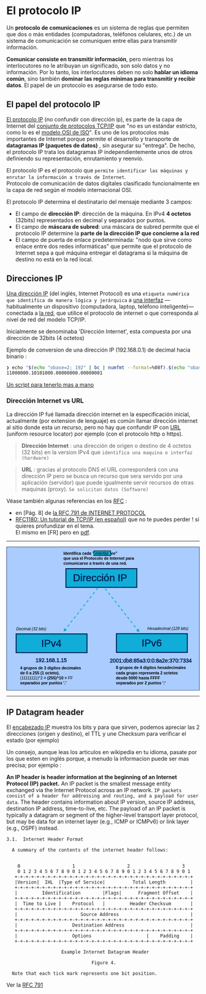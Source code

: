 # El protocolo IP

Un **protocolo de comunicaciones** es un sistema de reglas que permiten que dos o más entidades (computadoras, teléfonos celulares, etc.) de un sistema de comunicación se comuniquen entre ellas para transmitir información.

**Comunicar consiste en transmitir información**, pero mientras los interlocutores no le atribuyan un significado, son solo datos y no información. Por lo tanto, los interlocutores deben no solo **hablar un idioma común**, sino también **dominar las reglas mínimas para transmitir y recibir datos**. El papel de un protocolo es asegurarse de todo esto.

## El papel del protocolo IP

[El protocolo IP](https://es.wikipedia.org/wiki/Protocolo_de_internet) (no confundir con dirección ip), es parte de la capa de Internet del [conjunto de protocolos TCP/IP](https://es.wikipedia.org/wiki/Familia_de_protocolos_de_internet) que "no es un estándar estricto, como lo es el [modelo OSI de ISO](../modeloOSI/)". Es uno de los protocolos más importantes de Internet porque permite el desarrollo y transporte de **datagramas IP (paquetes de datos)** , sin asegurar su "entrega". De hecho, el protocolo IP trata los datagramas IP independientemente unos de otros definiendo su representación, enrutamiento y reenvío.  

El protocolo IP es el protocolo que ```permite identificar las máquinas y enrutar la información a través de Internet```.  
Protocolo de comunicación de datos digitales clasificado funcionalmente en la capa de red según el modelo internacional OSI. 

El protocolo IP determina el destinatario del mensaje mediante 3 campos:

- El campo de **dirección IP**: dirección de la máquina. En IPv4 **4 octetos** (32bits) representados en decimal y separados por puntos. 
- El campo de **máscara de subred**: una máscara de subred permite que el protocolo IP determine la **parte de la dirección IP que concierne a la red**
- El campo de puerta de enlace predeterminada: "nodo que sirve como enlace entre dos redes informáticas" que permite que el protocolo de Internet sepa a qué máquina entregar el datagrama si la máquina de destino no está en la red local.

## Direcciones IP

[Una dirección IP](#Dirección+Internet) (del inglés, Internet Protocol) es una ```etiqueta numérica que identifica de manera lógica y jerárquica``` a [una interfaz](https://en.wikipedia.org/wiki/Interface_(computing)) —habitualmente un dispositivo (computadora, laptop, teléfono inteligente)— conectada a [la red](https://es.wikipedia.org/wiki/Red_de_computadoras), que utilice el protocolo de internet o que corresponda al nivel de red del modelo TCP/IP.  

Inicialmente se denominaba 'Dirección Internet', esta compuesta por una dirección de 32bits (4 octetos)

Ejemplo de conversion de una dirección IP (192.168.0.1) de decimal hacia binario :

```bash
❯ echo "$(echo "obase=2; 192" | bc | numfmt --format=%08f).$(echo "obase=2; 168" | bc | numfmt --format=%08f).$(echo "obase=2; 0" | bc | numfmt --format=%08f).$(echo "obase=2; 1" | bc | numfmt --format=%08f)"
11000000.10101000.00000000.00000001
```

[Un script para tenerlo mas a mano](https://gist.github.com/rnek0/2152fd058edd7a97af2a4b1688761937)

 

### Dirección Internet vs URL

La dirección IP fué llamada dirección internet en la especificación inicial, actualmente (por extension de lenguaje) es común llamar dirección internet al sitio donde esta un recurso, pero no hay que confundir IP con [URL](https://es.wikipedia.org/wiki/Localizador_de_recursos_uniforme) (uniform resource locator) por ejemplo (con el protocolo http o https).

>  **Dirección Internet** : una dirección de origen o destino de 4 octetos (32 bits) en la version IPv4 que ```identifica una maquina o interfaz (hardware)```  

>  **URL** : gracias al protocolo DNS el URL corresponderá con una dirección IP pero se busca un recurso que sera servido por una aplicación (servidor) que puede igualmente servir recursos de otras maquinas (proxy). ```Se solicitan datos (Software)```

Véase también algunas referencias en los [RFC](https://es.wikipedia.org/wiki/Request_for_Comments) : 

* en [Pág. 8] de [la RFC 791 de INTERNET PROTOCOL](https://www.rfc-es.org/rfc/rfc0791-es.txt)
* [RFC1180: Un tutorial de TCP/IP (en español)](https://www.rfc-es.org/rfc/rfc1180-es.txt) que no te puedes perder ! si quieres profundizar en el tema.  
  El mismo en [FR] pero en [pdf](http://abcdrfc.free.fr/rfc-vf/pdf/rfc1122.pdf). 

<a name="Dirección+Internet"></a>

---

<?xml version="1.0" encoding="UTF-8" standalone="no"?>
<!-- Created with Inkscape (http://www.inkscape.org/) -->

<svg
   width="203.54251mm"
   height="151.57936mm"
   viewBox="0 0 203.54251 151.57936"
   version="1.1"
   id="svg5"
   inkscape:version="1.2.2 (b0a8486541, 2022-12-01)"
   sodipodi:docname="ip_img_map.svg"
   inkscape:export-filename="ip.svg"
   inkscape:export-xdpi="66.1755"
   inkscape:export-ydpi="66.1755"
   xmlns:inkscape="http://www.inkscape.org/namespaces/inkscape"
   xmlns:sodipodi="http://sodipodi.sourceforge.net/DTD/sodipodi-0.dtd"
   xmlns:xlink="http://www.w3.org/1999/xlink"
   xmlns="http://www.w3.org/2000/svg"
   xmlns:svg="http://www.w3.org/2000/svg">
  <sodipodi:namedview
     id="namedview7"
     pagecolor="#ffffff"
     bordercolor="#666666"
     borderopacity="1.0"
     inkscape:showpageshadow="2"
     inkscape:pageopacity="0.0"
     inkscape:pagecheckerboard="0"
     inkscape:deskcolor="#d1d1d1"
     inkscape:document-units="mm"
     showgrid="true"
     inkscape:zoom="1.4247736"
     inkscape:cx="321.45458"
     inkscape:cy="279.34263"
     inkscape:window-width="1916"
     inkscape:window-height="1047"
     inkscape:window-x="1680"
     inkscape:window-y="29"
     inkscape:window-maximized="1"
     inkscape:current-layer="layer1"
     showguides="true">
    <inkscape:grid
       type="xygrid"
       id="grid7946" />
    <sodipodi:guide
       position="99.952481,23.230098"
       orientation="1,0"
       id="guide7948"
       inkscape:locked="false" />
    <sodipodi:guide
       position="153.39159,56.192537"
       orientation="1,0"
       id="guide7950"
       inkscape:locked="false" />
    <sodipodi:guide
       position="48.011662,36.964447"
       orientation="1,0"
       id="guide7952"
       inkscape:locked="false" />
  </sodipodi:namedview>
  <defs
     id="defs2">
    <linearGradient
       id="linearGradient55287"
       inkscape:swatch="solid">
      <stop
         style="stop-color:#002255;stop-opacity:1;"
         offset="0"
         id="stop55285" />
    </linearGradient>
    <marker
       style="overflow:visible"
       id="TriangleStart"
       refX="0"
       refY="0"
       orient="auto-start-reverse"
       inkscape:stockid="TriangleStart"
       markerWidth="4"
       markerHeight="4"
       viewBox="0 0 5.3244081 6.1553851"
       inkscape:isstock="true"
       inkscape:collect="always"
       preserveAspectRatio="xMidYMid">
      <path
         transform="scale(0.5)"
         style="fill:context-stroke;fill-rule:evenodd;stroke:context-stroke;stroke-width:1pt"
         d="M 5.77,0 -2.88,5 V -5 Z"
         id="path135" />
    </marker>
    <linearGradient
       id="linearGradient1202"
       inkscape:swatch="gradient">
      <stop
         style="stop-color:#00b500;stop-opacity:1;"
         offset="0"
         id="stop1198" />
      <stop
         style="stop-color:#00b500;stop-opacity:0;"
         offset="1"
         id="stop1200" />
    </linearGradient>
    <marker
       style="overflow:visible"
       id="TriangleStart-9"
       refX="0"
       refY="0"
       orient="auto-start-reverse"
       inkscape:stockid="TriangleStart"
       markerWidth="4"
       markerHeight="4"
       viewBox="0 0 5.3244081 6.1553851"
       inkscape:isstock="true"
       inkscape:collect="always"
       preserveAspectRatio="xMidYMid">
      <path
         transform="scale(0.5)"
         style="fill:context-stroke;fill-rule:evenodd;stroke:context-stroke;stroke-width:1pt"
         d="M 5.77,0 -2.88,5 V -5 Z"
         id="path135-2" />
    </marker>
  </defs>
  <g
     inkscape:label="Calque 1"
     inkscape:groupmode="layer"
     id="layer1"
     transform="translate(-4.9280158,-10.242818)">
    <rect
       style="fill:#aaccff;fill-opacity:1;stroke:#002255;stroke-width:0.406;stroke-linecap:round;stroke-linejoin:round;stroke-dasharray:none;stroke-dashoffset:0;stroke-opacity:0.909804;image-rendering:auto"
       id="rect24128"
       width="203.13651"
       height="151.17337"
       x="5.1310158"
       y="10.445818" />
    <rect
       style="fill:#00aad4;fill-opacity:0.907425;stroke:#002255;stroke-width:1;stroke-linecap:round;stroke-dasharray:none;stroke-dashoffset:0;stroke-opacity:1"
       id="rect294"
       width="74.720932"
       height="19.727665"
       x="67.597458"
       y="33.360523" />
    <text
       xml:space="preserve"
       style="font-style:normal;font-weight:normal;font-size:10.5833px;line-height:1.25;font-family:sans-serif;letter-spacing:0px;word-spacing:0px;fill:#002255;fill-opacity:1;stroke:#002255;stroke-width:0.264583;stroke-opacity:1"
       x="75.123627"
       y="46.765385"
       id="text350"><tspan
         sodipodi:role="line"
         id="tspan348"
         style="fill:#002255;stroke:#002255;stroke-width:0.264583;stroke-opacity:1"
         x="75.123627"
         y="46.765385">Dirección IP</tspan></text>
    <text
       xml:space="preserve"
       style="font-style:normal;font-weight:normal;font-size:4.23333px;line-height:1.25;font-family:sans-serif;letter-spacing:0px;word-spacing:0px;fill:#000000;fill-opacity:1;stroke:none;stroke-width:0.264583"
       x="64.964806"
       y="18.68141"
       id="text2667"><tspan
         id="tspan2665"
         style="font-style:normal;font-variant:normal;font-weight:bold;font-stretch:normal;font-size:4.23333px;font-family:sans-serif;-inkscape-font-specification:'sans-serif Bold';stroke-width:0.264583"
         x="64.964806"
         y="18.68141"
         sodipodi:role="line">Identifica cada                  &quot;dispositivo&quot; </tspan><tspan
         style="font-style:normal;font-variant:normal;font-weight:bold;font-stretch:normal;font-size:4.23333px;font-family:sans-serif;-inkscape-font-specification:'sans-serif Bold';stroke-width:0.264583"
         x="64.964806"
         y="23.973072"
         id="tspan2719"
         sodipodi:role="line">que usa el Protocolo de Internet para </tspan><tspan
         style="font-style:normal;font-variant:normal;font-weight:bold;font-stretch:normal;font-size:4.23333px;font-family:sans-serif;-inkscape-font-specification:'sans-serif Bold';stroke-width:0.264583"
         x="64.964806"
         y="29.264734"
         id="tspan2721"
         sodipodi:role="line">comunicarse a través de una red.</tspan></text>
    <a
       id="ipv4Link"
       xlink:href=""
       xlink:title=""
       xlink:actuate=""
       onclick="window.open(&quot;https://es.wikipedia.org/wiki/Direcci%C3%B3n_IP#Direcciones_IP&quot;,&quot;_blank&quot;);"
       inkscape:label="#ipv4Link"
       onmouseover="style=&quot;cursor: pointer; opacity:0.5;&quot;"
       onmouseout="style=&quot;cursor: arrow; opacity:1;&quot;"
       style="image-rendering:auto"
       target=""
       onload="">
      <title
         id="title41087">Direcciones IPv4 en Wikipedia.</title>
      <g
         id="g32650"
         inkscape:label="IPv4"
         style="display:inline">
        <rect
           style="fill:#00aad4;fill-opacity:0.907425;stroke:#002255;stroke-width:1;stroke-linecap:round;stroke-dasharray:none;stroke-dashoffset:0;stroke-opacity:1"
           id="rect294-7"
           width="74.720932"
           height="19.727665"
           x="15.136299"
           y="102.08038" />
        <text
           xml:space="preserve"
           style="font-style:normal;font-weight:normal;font-size:10.5833px;line-height:1.25;font-family:sans-serif;letter-spacing:0px;word-spacing:0px;fill:#002255;fill-opacity:1;stroke:#002255;stroke-width:0.264583;stroke-opacity:1"
           x="41.712486"
           y="115.48524"
           id="text350-5"><tspan
             sodipodi:role="line"
             id="tspan348-3"
             style="fill:#002255;stroke:#002255;stroke-width:0.264583;stroke-opacity:1"
             x="41.712486"
             y="115.48524">IPv4</tspan></text>
      </g>
    </a>
    <text
       xml:space="preserve"
       style="font-style:normal;font-weight:normal;font-size:5.64444px;line-height:1.25;font-family:sans-serif;letter-spacing:0px;word-spacing:0px;fill:#002255;fill-opacity:1;stroke:#002255;stroke-width:0.264583;stroke-opacity:1"
       x="35.625954"
       y="131.81195"
       id="text350-5-2"><tspan
         sodipodi:role="line"
         id="tspan348-3-3"
         style="font-size:5.64444px;fill:#002255;stroke:#002255;stroke-width:0.264583;stroke-opacity:1"
         x="35.625954"
         y="131.81195">192.168.1.15</tspan></text>
    <text
       xml:space="preserve"
       style="font-style:normal;font-weight:normal;font-size:5.64444px;line-height:1.25;font-family:sans-serif;letter-spacing:0px;word-spacing:0px;fill:#002255;fill-opacity:1;stroke:#002255;stroke-width:0.264583;stroke-opacity:1"
       x="113.91325"
       y="132.0208"
       id="text350-5-2-7"><tspan
         sodipodi:role="line"
         id="tspan348-3-3-5"
         style="font-size:5.64444px;fill:#002255;stroke:#002255;stroke-width:0.264583;stroke-opacity:1"
         x="113.91325"
         y="132.0208">2001:db8:85a3:0:0:8a2e:370:7334</tspan></text>
    <text
       xml:space="preserve"
       style="font-style:normal;font-weight:normal;font-size:4.23333px;line-height:1.25;font-family:sans-serif;letter-spacing:0px;word-spacing:0px;fill:#000000;fill-opacity:1;stroke:none;stroke-width:0.264583"
       x="19.37422"
       y="139.49667"
       id="text2667-5"><tspan
         style="font-style:normal;font-variant:normal;font-weight:bold;font-stretch:normal;font-size:4.23333px;font-family:sans-serif;-inkscape-font-specification:'sans-serif Bold';stroke-width:0.264583"
         x="19.37422"
         y="139.49667"
         id="tspan2721-9"
         sodipodi:role="line">4 grupos de 3 digitos decimales </tspan><tspan
         style="font-style:normal;font-variant:normal;font-weight:bold;font-stretch:normal;font-size:4.23333px;font-family:sans-serif;-inkscape-font-specification:'sans-serif Bold';stroke-width:0.264583"
         x="19.37422"
         y="144.78833"
         sodipodi:role="line"
         id="tspan14209">de 0 a 255 (1 octeto), </tspan><tspan
         style="font-style:normal;font-variant:normal;font-weight:bold;font-stretch:normal;font-size:4.23333px;font-family:sans-serif;-inkscape-font-specification:'sans-serif Bold';stroke-width:0.264583"
         x="19.37422"
         y="150.08"
         sodipodi:role="line"
         id="tspan26588"><tspan
   style="font-style:normal;font-variant:normal;font-weight:normal;font-stretch:normal;font-family:sans-serif;-inkscape-font-specification:sans-serif"
   id="tspan30342">(11111111)^2</tspan> = (255)^10 = <tspan
   style="font-style:normal;font-variant:normal;font-weight:normal;font-stretch:normal;font-family:sans-serif;-inkscape-font-specification:sans-serif"
   id="tspan30344">FF</tspan></tspan><tspan
         style="font-style:normal;font-variant:normal;font-weight:bold;font-stretch:normal;font-size:4.23333px;font-family:sans-serif;-inkscape-font-specification:'sans-serif Bold';stroke-width:0.264583"
         x="19.37422"
         y="155.37166"
         sodipodi:role="line"
         id="tspan19528">separados por puntos '.'</tspan></text>
    <a
       id="ipv6Link"
       onmouseover="style=&quot;cursor: pointer; opacity = 0.5;&quot;"
       onmouseout="style=&quot;cursor: arrow; opacity=1;&quot;"
       onclick="window.open(&quot;https://es.wikipedia.org/wiki/IPv6&quot;,&quot;_blank&quot;);"
       inkscape:label="#ipv6Link">
      <title
         id="title52587">Direcciones IPv6 en Wikipedia.</title>
      <g
         id="g32655"
         style="display:inline"
         inkscape:label="IPv6"
         onclick="window.open(&quot;https://es.wikipedia.org/wiki/Direcci%C3%B3n_IPv6&quot;);"
         onmouseover="style.opacity = 0.5;"
         onmouseout="style.opacity = 1;">
        <g
           id="g40372">
          <rect
             style="fill:#00aad4;fill-opacity:0.907425;stroke:#002255;stroke-width:1;stroke-linecap:round;stroke-dasharray:none;stroke-dashoffset:0;stroke-opacity:1"
             id="rect294-70"
             width="74.720932"
             height="19.727665"
             x="120.84269"
             y="101.85594" />
          <text
             xml:space="preserve"
             style="font-style:normal;font-weight:normal;font-size:10.5833px;line-height:1.25;font-family:sans-serif;letter-spacing:0px;word-spacing:0px;fill:#002255;fill-opacity:1;stroke:#002255;stroke-width:0.264583;stroke-opacity:1"
             x="147.41859"
             y="115.2608"
             id="text350-9"><tspan
               sodipodi:role="line"
               id="tspan348-36"
               style="fill:#002255;stroke:#002255;stroke-width:0.264583;stroke-opacity:1"
               x="147.41859"
               y="115.2608">IPv6</tspan></text>
        </g>
      </g>
    </a>
    <text
       xml:space="preserve"
       style="font-style:normal;font-weight:normal;font-size:4.23333px;line-height:1.25;font-family:sans-serif;letter-spacing:0px;word-spacing:0px;fill:#000000;fill-opacity:1;stroke:none;stroke-width:0.264583"
       x="120.3181"
       y="139.27225"
       id="text2667-0"><tspan
         style="font-style:normal;font-variant:normal;font-weight:bold;font-stretch:normal;font-size:4.23333px;font-family:sans-serif;-inkscape-font-specification:'sans-serif Bold';stroke-width:0.264583"
         x="120.3181"
         y="139.27225"
         id="tspan2721-1"
         sodipodi:role="line">8 grupos de 4 dígitos hexadecimales</tspan><tspan
         style="font-style:normal;font-variant:normal;font-weight:bold;font-stretch:normal;font-size:4.23333px;font-family:sans-serif;-inkscape-font-specification:'sans-serif Bold';stroke-width:0.264583"
         x="120.3181"
         y="144.5639"
         sodipodi:role="line"
         id="tspan19524">cada grupo representa 2 octetos</tspan><tspan
         style="font-style:normal;font-variant:normal;font-weight:bold;font-stretch:normal;font-size:4.23333px;font-family:sans-serif;-inkscape-font-specification:'sans-serif Bold';stroke-width:0.264583"
         x="120.3181"
         y="149.85558"
         sodipodi:role="line"
         id="tspan28840">desde 0000 hasta FFFF</tspan><tspan
         style="font-style:normal;font-variant:normal;font-weight:bold;font-stretch:normal;font-size:4.23333px;font-family:sans-serif;-inkscape-font-specification:'sans-serif Bold';stroke-width:0.264583"
         x="120.3181"
         y="155.14723"
         sodipodi:role="line"
         id="tspan19526">separados por 2 puntos ':'</tspan></text>
    <path
       style="fill:#5599ff;fill-opacity:1;fill-rule:evenodd;stroke:#00a9d4;stroke-width:0.901475;stroke-linecap:butt;stroke-linejoin:miter;stroke-dasharray:2.70443, 2.70443;stroke-dashoffset:0;stroke-opacity:0.909804;marker-end:url(#TriangleStart)"
       d="M 109.073,54.484641 143.67274,98.53939"
       id="path8039"
       inkscape:connector-type="polyline"
       inkscape:connector-curvature="0" />
    <path
       style="fill:#5599ff;fill-opacity:1;fill-rule:evenodd;stroke:#00a9d4;stroke-width:0.901475;stroke-linecap:butt;stroke-linejoin:miter;stroke-dasharray:2.70443, 2.70443;stroke-dashoffset:0;stroke-opacity:0.909804;marker-end:url(#TriangleStart-9)"
       d="M 101.11578,53.920652 66.516223,97.975362"
       id="path8039-2"
       inkscape:connector-type="polyline"
       inkscape:connector-curvature="0" />
    <text
       xml:space="preserve"
       style="font-style:normal;font-weight:normal;font-size:4.23333px;line-height:1.25;font-family:sans-serif;letter-spacing:0px;word-spacing:0px;fill:#000000;fill-opacity:1;stroke:none;stroke-width:0.264583"
       x="15.179116"
       y="98.185951"
       id="text11923"><tspan
         sodipodi:role="line"
         id="tspan11921"
         style="font-style:italic;font-variant:normal;font-weight:normal;font-stretch:normal;font-size:4.23333px;font-family:sans-serif;-inkscape-font-specification:'sans-serif Italic';stroke-width:0.264583"
         x="15.179116"
         y="98.185951">Decimal (32 bits)</tspan></text>
    <text
       xml:space="preserve"
       style="font-style:normal;font-weight:normal;font-size:4.23333px;line-height:1.25;font-family:sans-serif;letter-spacing:0px;word-spacing:0px;fill:#000000;fill-opacity:1;stroke:none;stroke-width:0.264583"
       x="153.40794"
       y="97.94323"
       id="text11923-2"><tspan
         sodipodi:role="line"
         id="tspan11921-0"
         style="font-style:italic;font-variant:normal;font-weight:normal;font-stretch:normal;font-size:4.23333px;font-family:sans-serif;-inkscape-font-specification:'sans-serif Italic';stroke-width:0.264583"
         x="153.40794"
         y="97.94323">Hexadecimal (128 bits)</tspan></text>
    <a
       id="interfazLink"
       onmouseover="style=&quot;cursor: pointer; opacity:0.5;&quot;"
       onmouseup=""
       inkscape:label="#interfazLink"
       onclick="window.open(&quot;https://en.wikipedia.org/wiki/Interface_(computing)&quot;,&quot;_blank&quot;);"
       onmouseout="style=&quot;cursor: arrow; opacity:1;&quot;">
      <title
         id="title2511">Ver interfaz en wikipedia</title>
      <desc
         id="desc2278">En informática, una interfaz es un límite compartido a través del cual dos o más componentes separados de un sistema informático intercambian información.</desc>
      <g
         id="g2178"
         inkscape:label="interfaz">
        <rect
           style="fill:#0facd8;fill-opacity:1;stroke:#000000;stroke-width:0.52375;stroke-linecap:round;stroke-linejoin:round;stroke-dasharray:none;stroke-dashoffset:0;stroke-opacity:1"
           id="rect53205"
           width="17.792856"
           height="5.0735517"
           x="97.02758"
           y="14.629653" />
        <text
           xml:space="preserve"
           style="font-size:4.28024px;line-height:1.25;font-family:sans-serif;letter-spacing:0px;word-spacing:0px;stroke-width:0.267515"
           x="97.337318"
           y="18.745682"
           id="text1423"
           transform="scale(1.0110817,0.98903976)"><tspan
             sodipodi:role="line"
             id="tspan1421"
             style="font-style:italic;font-variant:normal;font-weight:normal;font-stretch:normal;font-family:sans-serif;-inkscape-font-specification:'sans-serif Italic';stroke-width:0.267515"
             x="97.337318"
             y="18.745682">interfaz</tspan></text>
      </g>
    </a>
  </g>
</svg>

---

## IP Datagram header

El [encabezado IP](https://es.wikipedia.org/wiki/Cabecera_IP) muestra los bits y para que sirven, podemos apreciar las 2 direcciones (origen y destino), el TTL y une Checksum para verificar el estado (por ejemplo)  

Un consejo, aunque leas los articulos en wikipedia en tu idioma, pasate por los que esten en inglés porque, a menudo la informacion puede ser mas precisa; por ejemplo :

**An IP header is header information at the beginning of an Internet Protocol (IP) packet.** An IP packet is the smallest message entity exchanged via the Internet Protocol across an IP network. ```IP packets consist of a header for addressing and routing, and a payload for user data```. The header contains information about IP version, source IP address, destination IP address, time-to-live, etc. The payload of an IP packet is typically a datagram or segment of the higher-level transport layer protocol, but may be data for an internet layer (e.g., ICMP or ICMPv6) or link layer (e.g., OSPF) instead. 

```
3.1.  Internet Header Format

  A summary of the contents of the internet header follows:

                                    
    0                   1                   2                   3   
    0 1 2 3 4 5 6 7 8 9 0 1 2 3 4 5 6 7 8 9 0 1 2 3 4 5 6 7 8 9 0 1 
   +-+-+-+-+-+-+-+-+-+-+-+-+-+-+-+-+-+-+-+-+-+-+-+-+-+-+-+-+-+-+-+-+
   |Version|  IHL  |Type of Service|          Total Length         |
   +-+-+-+-+-+-+-+-+-+-+-+-+-+-+-+-+-+-+-+-+-+-+-+-+-+-+-+-+-+-+-+-+
   |         Identification        |Flags|      Fragment Offset    |
   +-+-+-+-+-+-+-+-+-+-+-+-+-+-+-+-+-+-+-+-+-+-+-+-+-+-+-+-+-+-+-+-+
   |  Time to Live |    Protocol   |         Header Checksum       |
   +-+-+-+-+-+-+-+-+-+-+-+-+-+-+-+-+-+-+-+-+-+-+-+-+-+-+-+-+-+-+-+-+
   |                       Source Address                          |
   +-+-+-+-+-+-+-+-+-+-+-+-+-+-+-+-+-+-+-+-+-+-+-+-+-+-+-+-+-+-+-+-+
   |                    Destination Address                        |
   +-+-+-+-+-+-+-+-+-+-+-+-+-+-+-+-+-+-+-+-+-+-+-+-+-+-+-+-+-+-+-+-+
   |                    Options                    |    Padding    |
   +-+-+-+-+-+-+-+-+-+-+-+-+-+-+-+-+-+-+-+-+-+-+-+-+-+-+-+-+-+-+-+-+

                    Example Internet Datagram Header

                               Figure 4.

  Note that each tick mark represents one bit position.
```  
Ver la [RFC 791](https://www.ietf.org/rfc/rfc791.txt)
